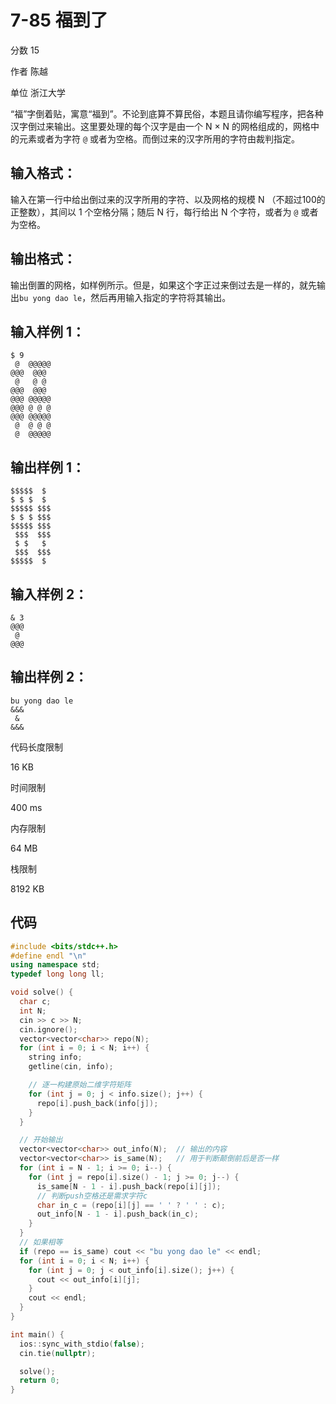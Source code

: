 # **7-85 福到了**

分数 15

作者 陈越

单位 浙江大学

“福”字倒着贴，寓意“福到”。不论到底算不算民俗，本题且请你编写程序，把各种汉字倒过来输出。这里要处理的每个汉字是由一个 N × N 的网格组成的，网格中的元素或者为字符 `@` 或者为空格。而倒过来的汉字所用的字符由裁判指定。

## 输入格式：

输入在第一行中给出倒过来的汉字所用的字符、以及网格的规模 N （不超过100的正整数），其间以 1 个空格分隔；随后 N 行，每行给出 N 个字符，或者为 `@` 或者为空格。

## 输出格式：

输出倒置的网格，如样例所示。但是，如果这个字正过来倒过去是一样的，就先输出`bu yong dao le`，然后再用输入指定的字符将其输出。

## 输入样例 1：

```in
$ 9
 @  @@@@@
@@@  @@@ 
 @   @ @ 
@@@  @@@ 
@@@ @@@@@
@@@ @ @ @
@@@ @@@@@
 @  @ @ @
 @  @@@@@
```

## 输出样例 1：

```out
$$$$$  $ 
$ $ $  $ 
$$$$$ $$$
$ $ $ $$$
$$$$$ $$$
 $$$  $$$
 $ $   $ 
 $$$  $$$
$$$$$  $ 
```

## 输入样例 2：

```in
& 3
@@@
 @ 
@@@
```

## 输出样例 2：

```out
bu yong dao le
&&&
 & 
&&&
```

代码长度限制

16 KB

时间限制

400 ms

内存限制

64 MB

栈限制

8192 KB

## 代码

```cpp
#include <bits/stdc++.h>
#define endl "\n"
using namespace std;
typedef long long ll;

void solve() {
  char c;
  int N;
  cin >> c >> N;
  cin.ignore();
  vector<vector<char>> repo(N);
  for (int i = 0; i < N; i++) {
    string info;
    getline(cin, info);

    // 逐一构建原始二维字符矩阵
    for (int j = 0; j < info.size(); j++) {
      repo[i].push_back(info[j]);
    }
  }

  // 开始输出
  vector<vector<char>> out_info(N);  // 输出的内容
  vector<vector<char>> is_same(N);   // 用于判断颠倒前后是否一样
  for (int i = N - 1; i >= 0; i--) {
    for (int j = repo[i].size() - 1; j >= 0; j--) {
      is_same[N - 1 - i].push_back(repo[i][j]);
      // 判断push空格还是需求字符c
      char in_c = (repo[i][j] == ' ' ? ' ' : c);
      out_info[N - 1 - i].push_back(in_c);
    }
  }
  // 如果相等
  if (repo == is_same) cout << "bu yong dao le" << endl;
  for (int i = 0; i < N; i++) {
    for (int j = 0; j < out_info[i].size(); j++) {
      cout << out_info[i][j];
    }
    cout << endl;
  }
}

int main() {
  ios::sync_with_stdio(false);
  cin.tie(nullptr);

  solve();
  return 0;
}
```

